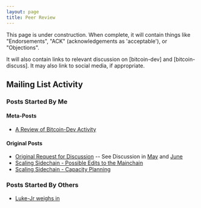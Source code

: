 ```yaml
---
layout: page
title: Peer Review
---
```



This page is under construction. When complete, it will contain things like "Endorsements", "ACK" (acknowledgements as 'acceptable'), or "Objections".

It will also contain links to relevant discussion on [bitcoin-dev] and [bitcoin-discuss]. It may also link to social media, if appropriate.

## Mailing List Activity

### Posts Started By Me

#### Meta-Posts

* [A Review of Bitcoin-Dev Activity](https://lists.linuxfoundation.org/pipermail/bitcoin-dev/2017-June/014559.html)

#### Original Posts

* [Original Request for Discussion](https://lists.linuxfoundation.org/pipermail/bitcoin-dev/2017-May/014364.html) -- See Discussion in [May](https://lists.linuxfoundation.org/pipermail/bitcoin-dev/2017-May/thread.html#14364) and [June](https://lists.linuxfoundation.org/pipermail/bitcoin-dev/2017-June/thread.html#14557)
* [Scaling Sidechain - Possible Edits to the Mainchain](https://lists.linuxfoundation.org/pipermail/bitcoin-discuss/2017-June/000147.html)
* [Scaling Sidechain - Capacity Planning](https://lists.linuxfoundation.org/pipermail/bitcoin-discuss/2017-June/000148.html)

### Posts Started By Others

* [Luke-Jr weighs in](https://lists.linuxfoundation.org/pipermail/bitcoin-discuss/2017-June/000149.html)

